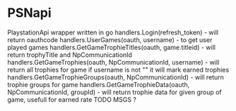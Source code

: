 # PSNapi
PlaystationApi wrapper written in go
handlers.Login(refresh_token) - will return oauthcode
handlers.UserGames(oauth, username) - to get user played games
handlers.GetGameTrophieTitles(oauth, game.titleid) - will return trophyTitle and NpCommunicationId
handlers.GetGameTrophies(oauth, NpCommunicationId, username) - will return all trophies for game if username is not "" it will mark earned trophies
handlers.GetGameTrophieGroups(oauth, NpCommunicationId) - will return trophie groups for game
handlers.GetGameTrophieData(oauth, NpCommunicationId, groupId) - will return trophie data for given group of game, usefull for earned rate
TODO
MSGS
?